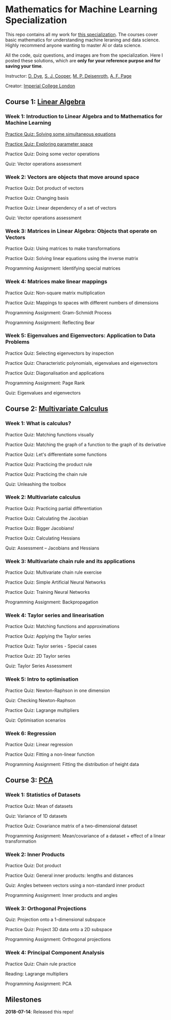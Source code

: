 # Mathematics for Machine Learning Specialization
This repo contains all my work for [this specialization](https://www.coursera.org/specializations/mathematics-machine-learning). The courses cover basic mathematics for understanding machine leraning and data science. Highly recommend anyone wanting to master AI or data science.

All the code, quiz questions, and images are from the specialization. Here I posted these solutions, which are **only for your reference purpse and for saving your time**. 

Instructor: [D. Dye](https://www.imperial.ac.uk/people/david.dye), [S. J. Cooper](https://www.imperial.ac.uk/people/samuel.cooper), [M. P. Deisenroth](http://wp.doc.ic.ac.uk/sml/author/mpd37/), [A. F. Page](https://fourier.space/)

Creator: [Imperial College London](https://www.imperial.ac.uk/)

## Course 1: [Linear Algebra](https://www.coursera.org/learn/linear-algebra-machine-learning)
### Week 1: Introduction to Linear Algebra and to Mathematics for Machine Learning
[Practice Quiz: Solving some simultaneous equations](https://github.com/wynne-d/math-for-machine-learning-coursera/tree/master/Linear%20Algebra/Week%201/Quiz%20-%20Solving%20some%20simultaneous%20equations)

[Practice Quiz: Exploring parameter space](https://github.com/wynne-d/math-for-machine-learning-coursera/tree/master/Linear%20Algebra/Week%201/Quiz%20-%20Exploring%20parameter%20space)

Practice Quiz: Doing some vector operations

Quiz: Vector operations assessment
### Week 2: Vectors are objects that move around space
Practice Quiz: Dot product of vectors

Practice Quiz: Changing basis

Practice Quiz: Linear dependency of a set of vectors

Quiz: Vector operations assessment
### Week 3: Matrices in Linear Algebra: Objects that operate on Vectors
Practice Quiz: Using matrices to make transformations

Practice Quiz: Solving linear equations using the inverse matrix

Programming Assignment: Identifying special matrices
### Week 4: Matrices make linear mappings
Practice Quiz: Non-square matrix multiplication

Practice Quiz: Mappings to spaces with different numbers of dimensions

Programming Assignment: Gram-Schmidt Process

Programming Assignment: Reflecting Bear
### Week 5: Eigenvalues and Eigenvectors: Application to Data Problems
Practice Quiz: Selecting eigenvectors by inspection

Practice Quiz: Characteristic polynomials, eigenvalues and eigenvectors

Practice Quiz: Diagonalisation and applications

Programming Assignment: Page Rank

Quiz: Eigenvalues and eigenvectors
## Course 2: [Multivariate Calculus](https://www.coursera.org/learn/multivariate-calculus-machine-learning)
### Week 1: What is calculus?
Practice Quiz: Matching functions visually

Practice Quiz: Matching the graph of a function to the graph of its derivative

Practice Quiz: Let's differentiate some functions

Practice Quiz: Practicing the product rule

Practice Quiz: Practicing the chain rule

Quiz: Unleashing the toolbox
### Week 2: Multivariate calculus
Practice Quiz: Practicing partial differentiation

Practice Quiz: Calculating the Jacobian

Practice Quiz: Bigger Jacobians!

Practice Quiz: Calculating Hessians

Quiz: Assessment – Jacobians and Hessians
### Week 3: Multivariate chain rule and its applications
Practice Quiz: Multivariate chain rule exercise

Practice Quiz: Simple Artificial Neural Networks

Practice Quiz: Training Neural Networks

Programming Assignment: Backpropagation
### Week 4: Taylor series and linearisation
Practice Quiz: Matching functions and approximations

Practice Quiz: Applying the Taylor series

Practice Quiz: Taylor series - Special cases

Practice Quiz: 2D Taylor series

Quiz: Taylor Series Assessment
### Week 5: Intro to optimisation
Practice Quiz: Newton-Raphson in one dimension

Quiz: Checking Newton-Raphson

Practice Quiz: Lagrange multipliers

Quiz: Optimisation scenarios
### Week 6: Regression
Practice Quiz: Linear regression

Practice Quiz: Fitting a non-linear function

Programming Assignment: Fitting the distribution of height data
## Course 3: [PCA](https://www.coursera.org/learn/pca-machine-learning)
### Week 1: Statistics of Datasets
Practice Quiz: Mean of datasets

Quiz: Variance of 1D datasets

Practice Quiz: Covariance matrix of a two-dimensional dataset

Programming Assignment: Mean/covariance of a dataset + effect of a linear transformation
### Week 2: Inner Products
Practice Quiz: Dot product

Practice Quiz: General inner products: lengths and distances

Quiz: Angles between vectors using a non-standard inner product

Programming Assignment: Inner products and angles
### Week 3: Orthogonal Projections
Quiz: Projection onto a 1-dimensional subspace

Practice Quiz: Project 3D data onto a 2D subspace

Programming Assignment: Orthogonal projections
### Week 4: Principal Component Analysis
Practice Quiz: Chain rule practice

Reading: Lagrange multipliers

Programming Assignment: PCA
## Milestones
**2018-07-14**: Released this repo!
